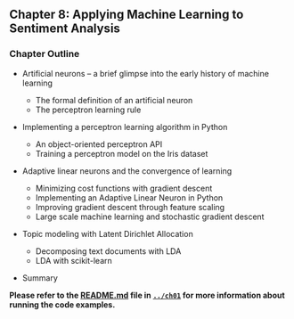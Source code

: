 ##  Chapter 8: Applying Machine Learning to Sentiment Analysis

### Chapter Outline

- Artificial neurons – a brief glimpse into the early history of machine learning
  - The formal definition of an artificial neuron
  - The perceptron learning rule
  
- Implementing a perceptron learning algorithm in Python 
  - An object-oriented perceptron API
  - Training a perceptron model on the Iris dataset
  
- Adaptive linear neurons and the convergence of learning
  - Minimizing cost functions with gradient descent
  - Implementing an Adaptive Linear Neuron in Python
  - Improving gradient descent through feature scaling
  - Large scale machine learning and stochastic gradient descent

- Topic modeling with Latent Dirichlet Allocation
  - Decomposing text documents with LDA
  - LDA with scikit-learn

- Summary

  

**Please refer to the [README.md](../ch01/README.md) file in [`../ch01`](../ch01) for more information about running the code examples.**

